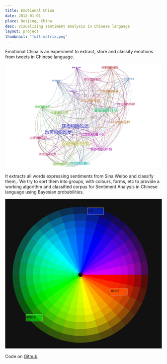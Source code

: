 ```yaml
---
title: Emotional China
date: 2012-01-01
place: Beijing, China
desc: Visualizing sentiment analysis in Chinese language
layout: project
thumbnail: "full-matrix.png"
---
```


Emotional China is an experiment to extract, store and classify emotions from tweets in Chinese language.

![](22.png)

It extracts all words expressing sentiments from Sina Weibo and classify them,. We try to sort them into groups, with colours, forms, etc to provide a working algorithm and classified corpus for Sentiment Analysis in Chinese language using Bayesian probabilities.

![](Screenshot-1.png)

Code on [Github](https://github.com/clemsos/feeling-wheel).
